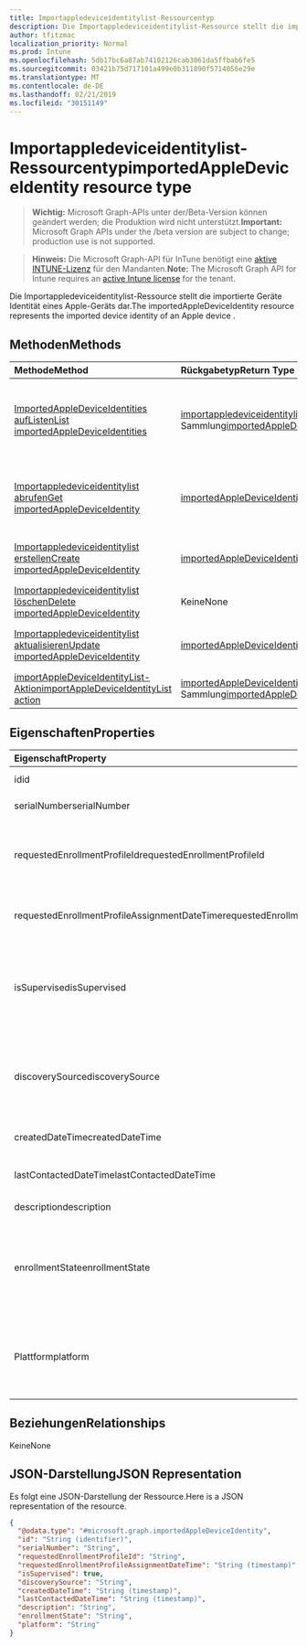 ```yaml
---
title: Importappledeviceidentitylist-Ressourcentyp
description: Die Importappledeviceidentitylist-Ressource stellt die importierte Geräte Identität eines Apple-Geräts dar.
author: tfitzmac
localization_priority: Normal
ms.prod: Intune
ms.openlocfilehash: 5db17bc6a87ab74102126cab3061da5ffbab6fe5
ms.sourcegitcommit: 03421b75d717101a499e0b311890f5714056e29e
ms.translationtype: MT
ms.contentlocale: de-DE
ms.lasthandoff: 02/21/2019
ms.locfileid: "30151149"
---
```

# <a name="importedappledeviceidentity-resource-type"></a><span data-ttu-id="8ff20-103">Importappledeviceidentitylist-Ressourcentyp</span><span class="sxs-lookup"><span data-stu-id="8ff20-103">importedAppleDeviceIdentity resource type</span></span>

> <span data-ttu-id="8ff20-104">**Wichtig:** Microsoft Graph-APIs unter der/Beta-Version können geändert werden; die Produktion wird nicht unterstützt.</span><span class="sxs-lookup"><span data-stu-id="8ff20-104">**Important:** Microsoft Graph APIs under the /beta version are subject to change; production use is not supported.</span></span>

> <span data-ttu-id="8ff20-105">**Hinweis:** Die Microsoft Graph-API für InTune benötigt eine [aktive INTUNE-Lizenz](https://go.microsoft.com/fwlink/?linkid=839381) für den Mandanten.</span><span class="sxs-lookup"><span data-stu-id="8ff20-105">**Note:** The Microsoft Graph API for Intune requires an [active Intune license](https://go.microsoft.com/fwlink/?linkid=839381) for the tenant.</span></span>

<span data-ttu-id="8ff20-106">Die Importappledeviceidentitylist-Ressource stellt die importierte Geräte Identität eines Apple-Geräts dar.</span><span class="sxs-lookup"><span data-stu-id="8ff20-106">The importedAppleDeviceIdentity resource represents the imported device identity of an Apple device .</span></span>

## <a name="methods"></a><span data-ttu-id="8ff20-107">Methoden</span><span class="sxs-lookup"><span data-stu-id="8ff20-107">Methods</span></span>
|<span data-ttu-id="8ff20-108">Methode</span><span class="sxs-lookup"><span data-stu-id="8ff20-108">Method</span></span>|<span data-ttu-id="8ff20-109">Rückgabetyp</span><span class="sxs-lookup"><span data-stu-id="8ff20-109">Return Type</span></span>|<span data-ttu-id="8ff20-110">Beschreibung</span><span class="sxs-lookup"><span data-stu-id="8ff20-110">Description</span></span>|
|:---|:---|:---|
|[<span data-ttu-id="8ff20-111">ImportedAppleDeviceIdentities aufListen</span><span class="sxs-lookup"><span data-stu-id="8ff20-111">List importedAppleDeviceIdentities</span></span>](../api/intune-enrollment-importedappledeviceidentity-list.md)|<span data-ttu-id="8ff20-112">[importappledeviceidentitylist](../resources/intune-enrollment-importedappledeviceidentity.md) -Sammlung</span><span class="sxs-lookup"><span data-stu-id="8ff20-112">[importedAppleDeviceIdentity](../resources/intune-enrollment-importedappledeviceidentity.md) collection</span></span>|<span data-ttu-id="8ff20-113">AufListen von Eigenschaften und Beziehungen der [importappledeviceidentitylist](../resources/intune-enrollment-importedappledeviceidentity.md) -Objekte.</span><span class="sxs-lookup"><span data-stu-id="8ff20-113">List properties and relationships of the [importedAppleDeviceIdentity](../resources/intune-enrollment-importedappledeviceidentity.md) objects.</span></span>|
|[<span data-ttu-id="8ff20-114">Importappledeviceidentitylist abrufen</span><span class="sxs-lookup"><span data-stu-id="8ff20-114">Get importedAppleDeviceIdentity</span></span>](../api/intune-enrollment-importedappledeviceidentity-get.md)|[<span data-ttu-id="8ff20-115">importedAppleDeviceIdentity</span><span class="sxs-lookup"><span data-stu-id="8ff20-115">importedAppleDeviceIdentity</span></span>](../resources/intune-enrollment-importedappledeviceidentity.md)|<span data-ttu-id="8ff20-116">Lesen von Eigenschaften und Beziehungen des [importappledeviceidentitylist](../resources/intune-enrollment-importedappledeviceidentity.md) -Objekts.</span><span class="sxs-lookup"><span data-stu-id="8ff20-116">Read properties and relationships of the [importedAppleDeviceIdentity](../resources/intune-enrollment-importedappledeviceidentity.md) object.</span></span>|
|[<span data-ttu-id="8ff20-117">Importappledeviceidentitylist erstellen</span><span class="sxs-lookup"><span data-stu-id="8ff20-117">Create importedAppleDeviceIdentity</span></span>](../api/intune-enrollment-importedappledeviceidentity-create.md)|[<span data-ttu-id="8ff20-118">importedAppleDeviceIdentity</span><span class="sxs-lookup"><span data-stu-id="8ff20-118">importedAppleDeviceIdentity</span></span>](../resources/intune-enrollment-importedappledeviceidentity.md)|<span data-ttu-id="8ff20-119">Erstellen eines neuen [importappledeviceidentitylist](../resources/intune-enrollment-importedappledeviceidentity.md) -Objekts.</span><span class="sxs-lookup"><span data-stu-id="8ff20-119">Create a new [importedAppleDeviceIdentity](../resources/intune-enrollment-importedappledeviceidentity.md) object.</span></span>|
|[<span data-ttu-id="8ff20-120">Importappledeviceidentitylist löschen</span><span class="sxs-lookup"><span data-stu-id="8ff20-120">Delete importedAppleDeviceIdentity</span></span>](../api/intune-enrollment-importedappledeviceidentity-delete.md)|<span data-ttu-id="8ff20-121">Keine</span><span class="sxs-lookup"><span data-stu-id="8ff20-121">None</span></span>|<span data-ttu-id="8ff20-122">Löscht eine [importappledeviceidentitylist](../resources/intune-enrollment-importedappledeviceidentity.md).</span><span class="sxs-lookup"><span data-stu-id="8ff20-122">Deletes a [importedAppleDeviceIdentity](../resources/intune-enrollment-importedappledeviceidentity.md).</span></span>|
|[<span data-ttu-id="8ff20-123">Importappledeviceidentitylist aktualisieren</span><span class="sxs-lookup"><span data-stu-id="8ff20-123">Update importedAppleDeviceIdentity</span></span>](../api/intune-enrollment-importedappledeviceidentity-update.md)|[<span data-ttu-id="8ff20-124">importedAppleDeviceIdentity</span><span class="sxs-lookup"><span data-stu-id="8ff20-124">importedAppleDeviceIdentity</span></span>](../resources/intune-enrollment-importedappledeviceidentity.md)|<span data-ttu-id="8ff20-125">Aktualisieren der Eigenschaften eines [importappledeviceidentitylist](../resources/intune-enrollment-importedappledeviceidentity.md) -Objekts.</span><span class="sxs-lookup"><span data-stu-id="8ff20-125">Update the properties of a [importedAppleDeviceIdentity](../resources/intune-enrollment-importedappledeviceidentity.md) object.</span></span>|
|[<span data-ttu-id="8ff20-126">importAppleDeviceIdentityList-Aktion</span><span class="sxs-lookup"><span data-stu-id="8ff20-126">importAppleDeviceIdentityList action</span></span>](../api/intune-enrollment-importedappledeviceidentity-importappledeviceidentitylist.md)|<span data-ttu-id="8ff20-127">[importedAppleDeviceIdentityResult](../resources/intune-enrollment-importedappledeviceidentityresult.md) -Sammlung</span><span class="sxs-lookup"><span data-stu-id="8ff20-127">[importedAppleDeviceIdentityResult](../resources/intune-enrollment-importedappledeviceidentityresult.md) collection</span></span>|<span data-ttu-id="8ff20-128">Noch nicht dokumentiert</span><span class="sxs-lookup"><span data-stu-id="8ff20-128">Not yet documented</span></span>|

## <a name="properties"></a><span data-ttu-id="8ff20-129">Eigenschaften</span><span class="sxs-lookup"><span data-stu-id="8ff20-129">Properties</span></span>
|<span data-ttu-id="8ff20-130">Eigenschaft</span><span class="sxs-lookup"><span data-stu-id="8ff20-130">Property</span></span>|<span data-ttu-id="8ff20-131">Typ</span><span class="sxs-lookup"><span data-stu-id="8ff20-131">Type</span></span>|<span data-ttu-id="8ff20-132">Beschreibung</span><span class="sxs-lookup"><span data-stu-id="8ff20-132">Description</span></span>|
|:---|:---|:---|
|<span data-ttu-id="8ff20-133">id</span><span class="sxs-lookup"><span data-stu-id="8ff20-133">id</span></span>|<span data-ttu-id="8ff20-134">Zeichenfolge</span><span class="sxs-lookup"><span data-stu-id="8ff20-134">String</span></span>|<span data-ttu-id="8ff20-135">Schlüssel der Entität</span><span class="sxs-lookup"><span data-stu-id="8ff20-135">Key of the entity.</span></span>|
|<span data-ttu-id="8ff20-136">serialNumber</span><span class="sxs-lookup"><span data-stu-id="8ff20-136">serialNumber</span></span>|<span data-ttu-id="8ff20-137">Zeichenfolge</span><span class="sxs-lookup"><span data-stu-id="8ff20-137">String</span></span>|<span data-ttu-id="8ff20-138">Seriennummer des Geräts</span><span class="sxs-lookup"><span data-stu-id="8ff20-138">Device serial number</span></span>|
|<span data-ttu-id="8ff20-139">requestedEnrollmentProfileId</span><span class="sxs-lookup"><span data-stu-id="8ff20-139">requestedEnrollmentProfileId</span></span>|<span data-ttu-id="8ff20-140">Zeichenfolge</span><span class="sxs-lookup"><span data-stu-id="8ff20-140">String</span></span>|<span data-ttu-id="8ff20-141">Registrierungsprofil-ID, die der Administrator während der nächsten Registrierung auf das Gerät anwenden soll</span><span class="sxs-lookup"><span data-stu-id="8ff20-141">Enrollment profile Id admin intends to apply to the device during next enrollment</span></span>|
|<span data-ttu-id="8ff20-142">requestedEnrollmentProfileAssignmentDateTime</span><span class="sxs-lookup"><span data-stu-id="8ff20-142">requestedEnrollmentProfileAssignmentDateTime</span></span>|<span data-ttu-id="8ff20-143">DateTimeOffset</span><span class="sxs-lookup"><span data-stu-id="8ff20-143">DateTimeOffset</span></span>|<span data-ttu-id="8ff20-144">Das Zeit Registrierungsprofil wurde dem Gerät zugewiesen</span><span class="sxs-lookup"><span data-stu-id="8ff20-144">The time enrollment profile was assigned to the device</span></span>|
|<span data-ttu-id="8ff20-145">isSupervised</span><span class="sxs-lookup"><span data-stu-id="8ff20-145">isSupervised</span></span>|<span data-ttu-id="8ff20-146">Boolean</span><span class="sxs-lookup"><span data-stu-id="8ff20-146">Boolean</span></span>|<span data-ttu-id="8ff20-147">Gibt an, ob das Apple-Gerät überwacht wird.</span><span class="sxs-lookup"><span data-stu-id="8ff20-147">Indicates if the Apple device is supervised.</span></span> <span data-ttu-id="8ff20-148">Weitere Informationen finden Sie unter:https://support.apple.com/en-us/HT202837</span><span class="sxs-lookup"><span data-stu-id="8ff20-148">More information is at: https://support.apple.com/en-us/HT202837</span></span>|
|<span data-ttu-id="8ff20-149">discoverySource</span><span class="sxs-lookup"><span data-stu-id="8ff20-149">discoverySource</span></span>|[<span data-ttu-id="8ff20-150">discoverySource</span><span class="sxs-lookup"><span data-stu-id="8ff20-150">discoverySource</span></span>](../resources/intune-enrollment-discoverysource.md)|<span data-ttu-id="8ff20-151">Apple-Geräte Ermittlungs Quelle.</span><span class="sxs-lookup"><span data-stu-id="8ff20-151">Apple device discovery source.</span></span> <span data-ttu-id="8ff20-152">Mögliche Werte sind: `unknown`, `adminImport` und `deviceEnrollmentProgram`.</span><span class="sxs-lookup"><span data-stu-id="8ff20-152">Possible values are: `unknown`, `adminImport`, `deviceEnrollmentProgram`.</span></span>|
|<span data-ttu-id="8ff20-153">createdDateTime</span><span class="sxs-lookup"><span data-stu-id="8ff20-153">createdDateTime</span></span>|<span data-ttu-id="8ff20-154">DateTimeOffset</span><span class="sxs-lookup"><span data-stu-id="8ff20-154">DateTimeOffset</span></span>|<span data-ttu-id="8ff20-155">ErstellungsDatum des Geräts</span><span class="sxs-lookup"><span data-stu-id="8ff20-155">Created Date Time of the device</span></span>|
|<span data-ttu-id="8ff20-156">lastContactedDateTime</span><span class="sxs-lookup"><span data-stu-id="8ff20-156">lastContactedDateTime</span></span>|<span data-ttu-id="8ff20-157">DateTimeOffset</span><span class="sxs-lookup"><span data-stu-id="8ff20-157">DateTimeOffset</span></span>|<span data-ttu-id="8ff20-158">Datum der letzten Kontaktaufnahme des Geräts</span><span class="sxs-lookup"><span data-stu-id="8ff20-158">Last Contacted Date Time of the device</span></span>|
|<span data-ttu-id="8ff20-159">description</span><span class="sxs-lookup"><span data-stu-id="8ff20-159">description</span></span>|<span data-ttu-id="8ff20-160">Zeichenfolge</span><span class="sxs-lookup"><span data-stu-id="8ff20-160">String</span></span>|<span data-ttu-id="8ff20-161">Die Beschreibung des Geräts</span><span class="sxs-lookup"><span data-stu-id="8ff20-161">The description of the device</span></span>|
|<span data-ttu-id="8ff20-162">enrollmentState</span><span class="sxs-lookup"><span data-stu-id="8ff20-162">enrollmentState</span></span>|[<span data-ttu-id="8ff20-163">enrollmentState</span><span class="sxs-lookup"><span data-stu-id="8ff20-163">enrollmentState</span></span>](../resources/intune-enrollment-enrollmentstate.md)|<span data-ttu-id="8ff20-164">Der Status des Geräts in InTune.</span><span class="sxs-lookup"><span data-stu-id="8ff20-164">The state of the device in Intune.</span></span> <span data-ttu-id="8ff20-165">Mögliche Werte sind: `unknown`, `enrolled`, `pendingReset`, `failed`, `notContacted` und `blocked`.</span><span class="sxs-lookup"><span data-stu-id="8ff20-165">Possible values are: `unknown`, `enrolled`, `pendingReset`, `failed`, `notContacted`, `blocked`.</span></span>|
|<span data-ttu-id="8ff20-166">Plattform</span><span class="sxs-lookup"><span data-stu-id="8ff20-166">platform</span></span>|[<span data-ttu-id="8ff20-167">Plattform</span><span class="sxs-lookup"><span data-stu-id="8ff20-167">platform</span></span>](../resources/intune-enrollment-platform.md)|<span data-ttu-id="8ff20-168">Die Plattform des Geräts.</span><span class="sxs-lookup"><span data-stu-id="8ff20-168">The platform of the Device.</span></span> <span data-ttu-id="8ff20-169">Mögliche Werte sind: `unknown`, `ios`, `android`, `windows`, `windowsMobile` und `macOS`.</span><span class="sxs-lookup"><span data-stu-id="8ff20-169">Possible values are: `unknown`, `ios`, `android`, `windows`, `windowsMobile`, `macOS`.</span></span>|

## <a name="relationships"></a><span data-ttu-id="8ff20-170">Beziehungen</span><span class="sxs-lookup"><span data-stu-id="8ff20-170">Relationships</span></span>
<span data-ttu-id="8ff20-171">Keine</span><span class="sxs-lookup"><span data-stu-id="8ff20-171">None</span></span>

## <a name="json-representation"></a><span data-ttu-id="8ff20-172">JSON-Darstellung</span><span class="sxs-lookup"><span data-stu-id="8ff20-172">JSON Representation</span></span>
<span data-ttu-id="8ff20-173">Es folgt eine JSON-Darstellung der Ressource.</span><span class="sxs-lookup"><span data-stu-id="8ff20-173">Here is a JSON representation of the resource.</span></span>
<!-- {
  "blockType": "resource",
  "keyProperty": "id",
  "@odata.type": "microsoft.graph.importedAppleDeviceIdentity"
}
-->
``` json
{
  "@odata.type": "#microsoft.graph.importedAppleDeviceIdentity",
  "id": "String (identifier)",
  "serialNumber": "String",
  "requestedEnrollmentProfileId": "String",
  "requestedEnrollmentProfileAssignmentDateTime": "String (timestamp)",
  "isSupervised": true,
  "discoverySource": "String",
  "createdDateTime": "String (timestamp)",
  "lastContactedDateTime": "String (timestamp)",
  "description": "String",
  "enrollmentState": "String",
  "platform": "String"
}
```




